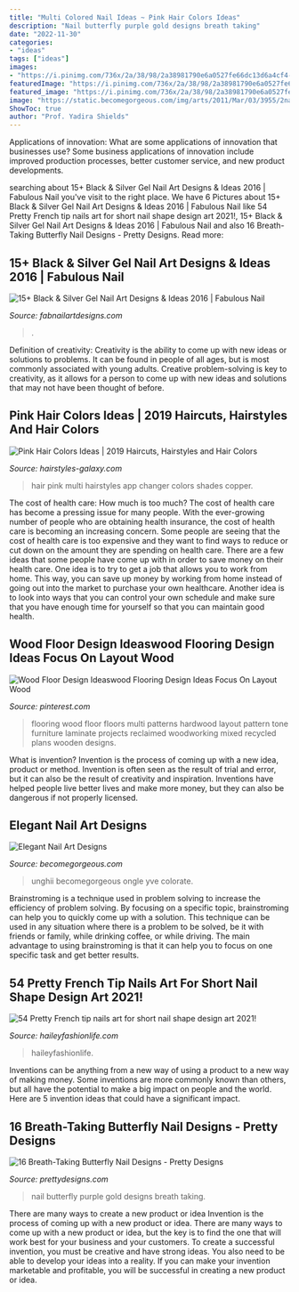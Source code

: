 ```yaml
---
title: "Multi Colored Nail Ideas ~ Pink Hair Colors Ideas"
description: "Nail butterfly purple gold designs breath taking"
date: "2022-11-30"
categories:
- "ideas"
tags: ["ideas"]
images:
- "https://i.pinimg.com/736x/2a/38/98/2a38981790e6a0527fe66dc13d6a4cf4--reclaimed-wood-floors-dark-wood-floors.jpg"
featuredImage: "https://i.pinimg.com/736x/2a/38/98/2a38981790e6a0527fe66dc13d6a4cf4--reclaimed-wood-floors-dark-wood-floors.jpg"
featured_image: "https://i.pinimg.com/736x/2a/38/98/2a38981790e6a0527fe66dc13d6a4cf4--reclaimed-wood-floors-dark-wood-floors.jpg"
image: "https://static.becomegorgeous.com/img/arts/2011/Mar/03/3955/2nail_art_designs_2011-2.jpg"
ShowToc: true
author: "Prof. Yadira Shields"
---
```



Applications of innovation: What are some applications of innovation that businesses use?
Some business applications of innovation include improved production processes, better customer service, and new product developments.

	

		
searching about 15+ Black &amp; Silver Gel Nail Art Designs &amp; Ideas 2016 | Fabulous Nail you've visit to the right place. We have 6 Pictures about 15+ Black &amp; Silver Gel Nail Art Designs &amp; Ideas 2016 | Fabulous Nail like 54 Pretty French tip nails art for short nail shape design art 2021!, 15+ Black &amp; Silver Gel Nail Art Designs &amp; Ideas 2016 | Fabulous Nail and also 16 Breath-Taking Butterfly Nail Designs - Pretty Designs. Read more:
		
    
## 15+ Black &amp; Silver Gel Nail Art Designs &amp; Ideas 2016 | Fabulous Nail

<img loading=lazy src="http://fabnailartdesigns.com/wp-content/uploads/2016/05/15-Black-Silver-Gel-Nail-Art-Designs-Ideas-2016-14.jpg" onerror="this.onerror=null;this.src='https://tse2.mm.bing.net/th?id=OIP.eGYeQCMV1-EPHO3nkWAu4gAAAA&amp;pid=15.1';" alt="15+ Black &amp; Silver Gel Nail Art Designs &amp; Ideas 2016 | Fabulous Nail">

_Source: fabnailartdesigns.com_

>. 

	

Definition of creativity:
Creativity is the ability to come up with new ideas or solutions to problems. It can be found in people of all ages, but is most commonly associated with young adults. Creative problem-solving is key to creativity, as it allows for a person to come up with new ideas and solutions that may not have been thought of before.

    
## Pink Hair Colors Ideas | 2019 Haircuts, Hairstyles And Hair Colors

<img loading=lazy src="http://hairstyles-galaxy.com/wp-content/uploads/2013/01/inanchmultipinkhaircolorshades.jpg" onerror="this.onerror=null;this.src='https://tse4.mm.bing.net/th?id=OIP.8TL3dMqFr01soGGUSNTj4gHaKi&amp;pid=15.1';" alt="Pink Hair Colors Ideas | 2019 Haircuts, Hairstyles and Hair Colors">

_Source: hairstyles-galaxy.com_

>hair pink multi hairstyles app changer colors shades copper. 

	

The cost of health care: How much is too much?
The cost of health care has become a pressing issue for many people. With the ever-growing number of people who are obtaining health insurance, the cost of health care is becoming an increasing concern. Some people are seeing that the cost of health care is too expensive and they want to find ways to reduce or cut down on the amount they are spending on health care. There are a few ideas that some people have come up with in order to save money on their health care. One idea is to try to get a job that allows you to work from home. This way, you can save up money by working from home instead of going out into the market to purchase your own healthcare. Another idea is to look into ways that you can control your own schedule and make sure that you have enough time for yourself so that you can maintain good health.

    
## Wood Floor Design Ideaswood Flooring Design Ideas Focus On Layout Wood

<img loading=lazy src="https://i.pinimg.com/736x/2a/38/98/2a38981790e6a0527fe66dc13d6a4cf4--reclaimed-wood-floors-dark-wood-floors.jpg" onerror="this.onerror=null;this.src='https://tse3.mm.bing.net/th?id=OIP.D336YFyFSHsN2zf51-d6TAHaHb&amp;pid=15.1';" alt="Wood Floor Design Ideaswood Flooring Design Ideas Focus On Layout Wood">

_Source: pinterest.com_

>flooring wood floor floors multi patterns hardwood layout pattern tone furniture laminate projects reclaimed woodworking mixed recycled plans wooden designs. 

	

What is invention?
Invention is the process of coming up with a new idea, product or method. Invention is often seen as the result of trial and error, but it can also be the result of creativity and inspiration. Inventions have helped people live better lives and make more money, but they can also be dangerous if not properly licensed.

    
## Elegant Nail Art Designs

<img loading=lazy src="https://static.becomegorgeous.com/img/arts/2011/Mar/03/3955/2nail_art_designs_2011-2.jpg" onerror="this.onerror=null;this.src='https://tse2.mm.bing.net/th?id=OIP.2cIAJlqC38CqqjUUfTIYrQHaJ4&amp;pid=15.1';" alt="Elegant Nail Art Designs">

_Source: becomegorgeous.com_

>unghii becomegorgeous ongle yve colorate. 

	

Brainstroming is a technique used in problem solving to increase the efficiency of problem solving. By focusing on a specific topic, brainstroming can help you to quickly come up with a solution. This technique can be used in any situation where there is a problem to be solved, be it with friends or family, while drinking coffee, or while driving. The main advantage to using brainstroming is that it can help you to focus on one specific task and get better results.

    
## 54 Pretty French Tip Nails Art For Short Nail Shape Design Art 2021!

<img loading=lazy src="https://haileyfashionlife.com/wp-content/uploads/2021/04/3-4-769x1154.jpg" onerror="this.onerror=null;this.src='https://tse3.mm.bing.net/th?id=OIP.NuEnDINMC7fF5EKxrNJ5iAHaLH&amp;pid=15.1';" alt="54 Pretty French tip nails art for short nail shape design art 2021!">

_Source: haileyfashionlife.com_

>haileyfashionlife. 

	

Inventions can be anything from a new way of using a product to a new way of making money. Some inventions are more commonly known than others, but all have the potential to make a big impact on people and the world. Here are 5 invention ideas that could have a significant impact.

    
## 16 Breath-Taking Butterfly Nail Designs - Pretty Designs

<img loading=lazy src="http://www.prettydesigns.com/wp-content/uploads/2014/08/Gold-and-Purple-Butterfly-Nail-Design.jpg" onerror="this.onerror=null;this.src='https://tse4.mm.bing.net/th?id=OIP.Z4qFQ7Vl_xCnPfjGEjTJcAHaK4&amp;pid=15.1';" alt="16 Breath-Taking Butterfly Nail Designs - Pretty Designs">

_Source: prettydesigns.com_

>nail butterfly purple gold designs breath taking. 

	

There are many ways to create a new product or idea
Invention is the process of coming up with a new product or idea. There are many ways to come up with a new product or idea, but the key is to find the one that will work best for your business and your customers. To create a successful invention, you must be creative and have strong ideas. You also need to be able to develop your ideas into a reality. If you can make your invention marketable and profitable, you will be successful in creating a new product or idea.

